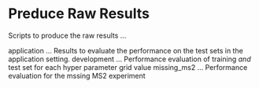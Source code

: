 # Preduce Raw Results

Scripts to produce the raw results ... 


application ... Results to evaluate the performance on the test sets in the application setting. 
development ... Performance evaluation of training _and_ test set for each hyper parameter grid value
missing_ms2 ... Performance evaluation for the mssing MS2 experiment
